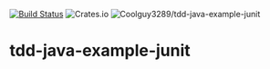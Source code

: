 [![Build Status](https://travis-ci.org/Coolguy3289/tdd-java-example-junit.svg?branch=master)](https://travis-ci.org/Coolguy3289/tdd-java-example-junit)
![Crates.io](https://img.shields.io/crates/l/rustc-serialize.svg)
![Coolguy3289/tdd-java-example-junit](https://img.shields.io/github/downloads/coolguy3289/tdd-java-example-junit/total.svg)


# tdd-java-example-junit
